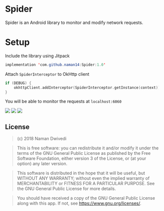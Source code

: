 # Spider

Spider is an Android library to monitor and modify network requests.

# Setup

Include the library using Jitpack

```java
implementation 'com.github.naman14:Spider:1.0'
```

Attach `SpiderInterceptor` to OkHttp client

```kotlin
if (DEBUG) {
    okhttpClient.addInterceptor(SpiderInterceptor.getInstance(context))
}
```

You will be able to monitor the requests at `localhost:6060`

<img src="https://raw.githubusercontent.com/naman14/Spider/master/screenshots/screenshot1.png">
<img src="https://raw.githubusercontent.com/naman14/Spider/master/screenshots/screenshot2.png">
<img src="https://raw.githubusercontent.com/naman14/Spider/master/screenshots/screenshot3.png">

## License

>(c) 2018 Naman Dwivedi 

>This is free software: you can redistribute it and/or modify it under the terms of the GNU General Public License as published by the Free Software Foundation, either version 3 of the License, or (at your option) any later version. 

>This software is distributed in the hope that it will be useful, but WITHOUT ANY WARRANTY; without even the implied warranty of MERCHANTABILITY or FITNESS FOR A PARTICULAR PURPOSE. See the GNU General Public License for more details. 

>You should have received a copy of the GNU General Public License along with this app. If not, see <https://www.gnu.org/licenses/>.
